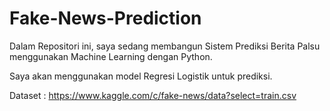 # Fake-News-Prediction

Dalam Repositori ini, saya sedang membangun Sistem Prediksi Berita Palsu menggunakan Machine Learning dengan Python.  

Saya akan menggunakan model Regresi Logistik untuk prediksi.

Dataset : https://www.kaggle.com/c/fake-news/data?select=train.csv
